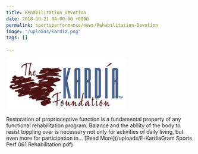```yaml
---
title: Rehabilitation Devotion
date: 2018-10-21 04:00:00 +0000
permalink: sportsperformance/news/Rehabilitation-Devotion
image: "/uploads/kardia.png"
tags: []

---
```

![](/uploads/kardia.png)

Restoration of proprioceptive function is a fundamental property of any functional rehabilitation program. Balance and the ability of the body to resist toppling over is necessary not only for activities of daily living, but even more for participation in... [Read More](/uploads/E-KardiaGram Sports Perf 061 Rehabilitation.pdf)
